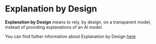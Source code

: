 # Explanation by Design

**Explanation by Design** means to rely, by design, on a transparent model, instead of providing explanations of an AI model.

You can find futher information about Explanation by Design [here](../../T3.1/blackbox_transparent.md)

